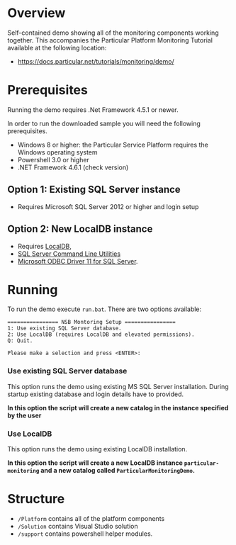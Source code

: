 # Overview

Self-contained demo showing all of the monitoring components working together. This accompanies the Particular Platform Monitoring Tutorial available at the following location:

- https://docs.particular.net/tutorials/monitoring/demo/

# Prerequisites

Running the demo requires .Net Framework 4.5.1 or newer. 

In order to run the downloaded sample you will need the following prerequisites.
 
- Windows 8 or higher: the Particular Service Platform requires the Windows operating system
- Powershell 3.0 or higher
- .NET Framework 4.6.1 (check version)

## Option 1: Existing SQL Server instance

- Requires Microsoft SQL Server 2012 or higher and login setup  

## Option 2: New LocalDB instance

- Requires [LocalDB](https://www.microsoft.com/en-us/download/details.aspx?id=29062),
- [SQL Server Command Line Utilities](https://www.microsoft.com/en-us/download/details.aspx?id=36433) 
- [Microsoft ODBC Driver 11 for SQL Server](https://www.microsoft.com/en-us/download/details.aspx?id=36434).

# Running 

To run the demo execute `run.bat`. There are two options available:
```
================ NSB Montoring Setup ================
1: Use existing SQL Server database.
2: Use LocalDB (requires LocalDB and elevated permissions).
Q: Quit.

Please make a selection and press <ENTER>:
```

### Use existing SQL Server database

This option runs the demo using existing MS SQL Server installation. During startup existing database and login details have to provided.

**In this option the script will create a new catalog in the instance specified by the user**

### Use LocalDB

This option runs the demo using existing LocalDB installation.

**In this option the script will create a new LocalDB instance `particular-monitoring` and a new catalog called `ParticularMonitoringDemo`.**

# Structure

- `/Platform` contains all of the platform components
- `/Solution` contains Visual Studio solution
- `/support` contains powershell helper modules.

